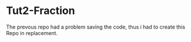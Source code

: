# Tut2-Fraction
The prevous repo had a problem saving the code, thus i had to create this Repo in replacement.
